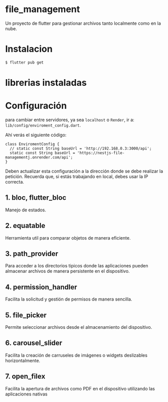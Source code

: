 # file_management

Un proyecto de flutter para gestionar archivos tanto localmente como en la nube.

# Instalacion

```bash
$ flutter pub get
```

# librerias instaladas

# Configuración 

para cambiar entre servidores, ya sea `localhost` o `Render`, ir a: `lib/config/enviroment_config.dart`.

Ahí verás el siguiente código:
```
class EnviromentConfig {
  // static const String baseUrl = 'http://192.168.0.3:3000/api';
  static const String baseUrl = 'https://nestjs-file-managementj.onrender.com/api';
}
```
Deben actualizar esta configuración a la dirección donde se debe realizar la petición. Recuerda que, si estás trabajando en local, debes usar la IP correcta.

## 1. bloc, flutter_bloc
Manejo de estados.

## 2. equatable
Herramienta util para comparar objetos de manera eficiente.

## 3. path_provider
Para acceder a los directorios tipicos donde las aplicaciones pueden almacenar archivos de manera persistente en el dispositivo.

## 4. permission_handler
Facilita la solicitud y gestión de permisos de manera sencilla.

## 5. file_picker
Permite seleccionar archivos desde el almacenamiento del dispositivo.

## 6. carousel_slider
Facilita la creación de carruseles de imágenes o widgets deslizables horizontalmente.

## 7. open_filex
Facilita la apertura de archivos como PDF en el dispositivo utilizando las aplicaciones nativas